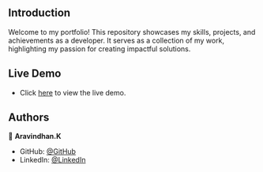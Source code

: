 ## Introduction
Welcome to my portfolio! This repository showcases my skills, projects, and achievements as a developer. It serves as a collection of my work, highlighting my passion for creating impactful solutions.

## Live Demo

- Click [here](https://aravindhan-portfolio61.netlify.app/) to view the live demo.

## Authors

👤 **Aravindhan.K**

- GitHub: [@GitHub](https://github.com/Aravindhan-K97)
- LinkedIn: [@LinkedIn](https://www.linkedin.com/in/aravindhan-k-351394312/)
